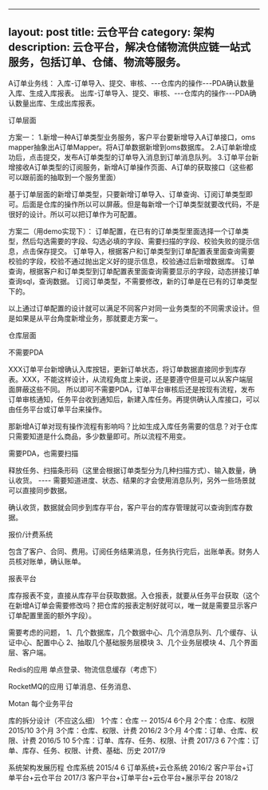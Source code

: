 
---
layout: post
title: 云仓平台
category: 架构
description: 云仓平台，解决仓储物流供应链一站式服务，包括订单、仓储、物流等服务。
---

A订单业务线：
入库-订单导入、提交、审核、---仓库内的操作---PDA确认数量入库、生成入库报表。
出库-订单导入、提交、审核、---仓库内的操作---PDA确认数量出库、生成出库报表。

订单层面

方案一：
1.新增一种A订单类型业务服务，客户平台要新增导入A订单接口，oms mapper抽象出A订单Mapper。将A订单数据新增到oms数据库。
2.A订单新增成功后，点击提交，发布A订单类型的订单导入消息到订单消息队列。
3.订单平台新增接收A订单类型的订阅服务，新增A订单操作页面、A订单的获取接口（这些都可以跟前面的抽取到一个服务里面）

基于订单层面的新增订单类型，只要新增订单导入、订单查询、订阅订单类型即可。后面是仓库的操作所以可以屏蔽。但是每新增一个订单类型就要改代码，不是很好的设计。所以可以把订单作为可配置。

方案二（用demo实现下）：
订单配置，在已有的订单类型里面选择一个订单类型，然后勾选需要的字段、勾选必填的字段、需要扫描的字段、校验失败的提示信息，点击保存提交。
订单导入，根据客户和订单类型到订单配置表里面查询需要校验的字段，校验不通过抛出定义好的提示信息，校验通过后新增数据库。
订单查询，根据客户和订单类型到订单配置表里面查询需要显示的字段，动态拼接订单查询sql，查询数据。
订阅订单类型，不需要修改，新的订单是在已有的订单类型下的。

以上通过订单配置的设计就可以满足不同客户对同一业务类型的不同需求设计。但是如果是从平台角度新增业务，那就要走方案一。

仓库层面

不需要PDA

XXX订单平台新增确认入库按钮，更新订单状态，将订单数据直接同步到库存表。XXX，不能这样设计，从流程角度上来说，还是要遵守但是可以从客户端层面屏蔽这些不同。
所以即可不需要PDA，订单平台审核后还是按现有流程，发布订单审核通知，任务平台收到通知后，新建入库任务。再提供确认入库接口，可以由任务平台或订单平台来操作。

那新增A订单对现有操作流程有影响吗？比如生成入库任务需要的信息？对于仓库只需要知道是什么商品，多少数量即可。所以流程不用变。

需要PDA，也需要扫描

释放任务、扫描条形码（这里会根据订单类型分为几种扫描方式）、输入数量，确认收货。  ---- 需要知道进度、状态、结果的才会使用消息队列，另外一些场景就可以直接同步数据。

确认收货，数据就会同步到库存平台，客户平台的库存管理就可以查询到库存数据。

报价/计费系统

包含了客户、合同、费用。订阅任务结果消息，任务执行完后，出账单表。财务人员核对账单，确认账单。

报表平台

库存报表不变，直接从库存平台获取数据。入仓报表，就要从任务平台获取（这个在新增A订单会需要修改吗？把仓库的报表定制好就可以，唯一就是需要显示客户订单配置里面的额外字段）。

需要考虑的问题，
1、几个数据库，几个数据中心、几个消息队列、几个缓存、认证中心、配置中心
2、抽取几个基础服务层模块
3、几个业务层模块
4、几个界面层、客户端。

Redis的应用
单点登录、物流信息缓存（考虑下）

RocketMQ的应用
订单消息、任务消息、

Motan
每个业务平台

库的拆分设计（不应这么细）
1个库：仓库  -- 2015/4 6个月
2个库：仓库、权限 2015/10 3个月
3个库：仓库、权限、计费 2016/2 3个月
4个库：订单、仓库、权限、计费 2016/5 10
5个库：订单、库存、任务、权限、计费 2017/3 6
7个库：订单、库存、任务、权限、计费、基础、历史 2017/9

系统架构发展历程
仓库系统 2015/4 6
订单系统+云仓系统 2016/2
客户平台+订单平台+云仓平台 2017/3
客户平台+订单平台+云仓平台+展示平台 2018/2
